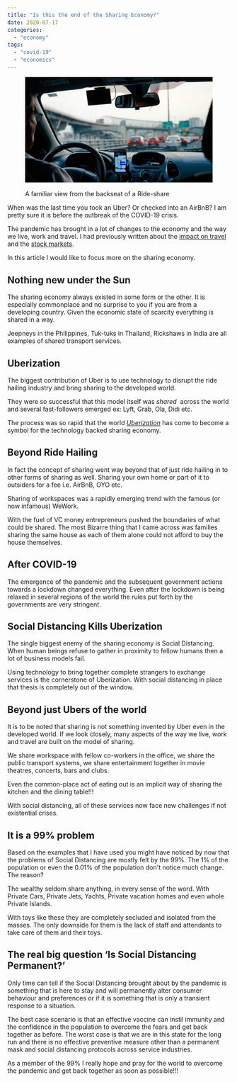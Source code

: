 ```yaml
---
title: "Is this the end of the Sharing Economy?"
date: 2020-07-17
categories: 
  - "economy"
tags: 
  - "covid-19"
  - "economics"
---
```


<figure>

![](images/uber-1024x576.jpg)

<figcaption>

A familiar view from the backseat of a Ride-share

</figcaption>

</figure>

When was the last time you took an Uber? Or checked into an AirBnB? I am pretty sure it is before the outbreak of the COVID-19 crisis.

The pandemic has brought in a lot of changes to the economy and the way we live, work and travel. I had previously written about the [impact on travel](https://happypathfire.com/corona-virus-and-tourism/) and the [stock markets](https://happypathfire.com/recession-cancelled/).

In this article I would like to focus more on the sharing economy.

## **Nothing new under the Sun**

The sharing economy always existed in some form or the other. It is especially commonplace and no surprise to you if you are from a developing country. Given the economic state of scarcity everything is shared in a way. 

Jeepneys in the Philippines, Tuk-tuks in Thailand, Rickshaws in India are all examples of shared transport services.

## **Uberization**

The biggest contribution of Uber is to use technology to disrupt the ride hailing industry and bring sharing to the developed world. 

They were so successful that this model itself was _shared_  across the world and several fast-followers emerged ex: Lyft, Grab, Ola, Didi etc. 

The process was so rapid that the world [_Uberization_](https://dictionary.cambridge.org/dictionary/english/uberization) has come to become a symbol for the technology backed sharing economy.

## **Beyond Ride Hailing**

In fact the concept of sharing went way beyond that of just ride hailing in to other forms of sharing as well. Sharing your own home or part of it to outsiders for a fee i.e. AirBnB, OYO etc.

Sharing of workspaces was a rapidly emerging trend with the famous (or now infamous) WeWork. 

With the fuel of VC money entrepreneurs pushed the boundaries of what could be shared. The most Bizarre thing that I came across was families sharing the same house as each of them alone could not afford to buy the house themselves. 

## **After COVID-19**

The emergence of the pandemic and the subsequent government actions towards a lockdown changed everything. Even after the lockdown is being relaxed in several regions of the world the rules put forth by the governments are very stringent.

## **Social Distancing Kills Uberization**

The single biggest enemy of the sharing economy is Social Distancing. When human beings refuse to gather in proximity to fellow humans then a lot of business models fail.

Using technology to bring together complete strangers to exchange services is the cornerstone of Uberization. With social distancing in place that thesis is completely out of the window.

## **Beyond just Ubers of the world**

It is to be noted that sharing is not something invented by Uber even in the developed world. If we look closely, many aspects of the way we live, work and travel are built on the model of sharing.

We share workspace with fellow co-workers in the office, we share the public transport systems, we share entertainment together in movie theatres, concerts, bars and clubs. 

Even the common-place act of eating out is an implicit way of sharing the kitchen and the dining table!!!

With social distancing, all of these services now face new challenges if not existential crises.

## **It is a 99% problem**

Based on the examples that I have used you might have noticed by now that the problems of Social Distancing are mostly felt by the 99%. The 1% of the population or even the 0.01% of the population don't notice much change. The reason?

The wealthy seldom share anything, in every sense of the word. With Private Cars, Private Jets, Yachts, Private vacation homes and even whole Private Islands. 

With toys like these they are completely secluded and isolated from the masses. The only downside for them is the lack of staff and attendants to take care of them and their toys.

## **The real big question ‘Is Social Distancing Permanent?’** 

Only time can tell if the Social Distancing brought about by the pandemic is something that is here to stay and will permanently alter consumer behaviour and preferences or if it is something that is only a transient response to a situation.

The best case scenario is that an effective vaccine can instil immunity and the confidence in the population to overcome the fears and get back together as before. The worst case is that we are in this state for the long run and there is no effective preventive measure other than a permanent mask and social distancing protocols across service industries.

As a member of the 99% I really hope and pray for the world to overcome the pandemic and get back together as soon as possible!!!
